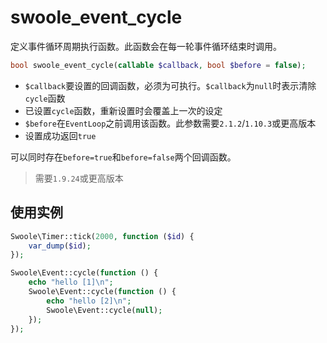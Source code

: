 # swoole_event_cycle

定义事件循环周期执行函数。此函数会在每一轮事件循环结束时调用。

```php
bool swoole_event_cycle(callable $callback, bool $before = false);
```

* `$callback`要设置的回调函数，必须为可执行。`$callback`为`null`时表示清除`cycle`函数
* 已设置`cycle`函数，重新设置时会覆盖上一次的设定
* `$before`在`EventLoop`之前调用该函数。此参数需要`2.1.2`/`1.10.3`或更高版本
* 设置成功返回`true`

可以同时存在`before=true`和`before=false`两个回调函数。

> 需要`1.9.24`或更高版本

使用实例
---
```php
Swoole\Timer::tick(2000, function ($id) {
	var_dump($id);
});

Swoole\Event::cycle(function () {
	echo "hello [1]\n";
	Swoole\Event::cycle(function () {
		echo "hello [2]\n";
		Swoole\Event::cycle(null);
	});
});
```